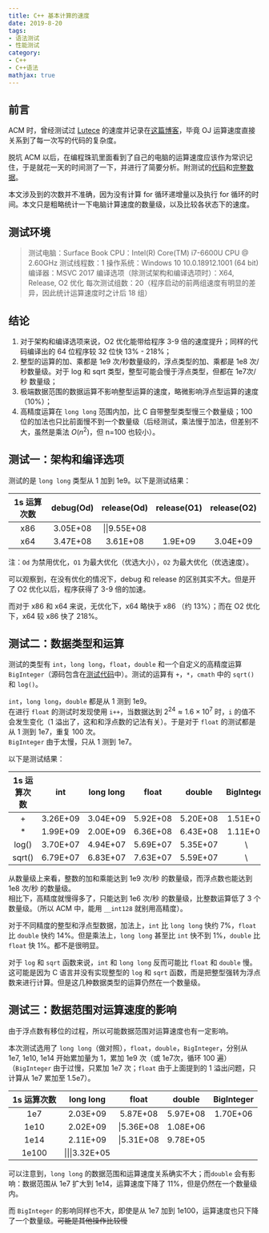 ```yaml
---
title: C++ 基本计算的速度
date: 2019-8-20
tags:
- 语法测试
- 性能测试
category:
- C++
- C++语法
mathjax: true
---
```


## 前言

ACM 时，曾经测试过 [Lutece](http://acm.uestc.edu.cn) 的速度并记录在[这篇博客](../../ACM/Lutece速度)，毕竟 OJ 运算速度直接关系到了每一次写的代码的复杂度。

脱坑 ACM 以后，在编程珠玑里面看到了自己的电脑的运算速度应该作为常识记住，于是就花一天的时间测了一下，并进行了简要分析。附测试的[代码](./computer_calculating_efficiency.cpp)和[完整数据](./computer_calculating_efficiency.xlsx)。

本文涉及到的次数并不准确，因为没有计算 for 循环递增量以及执行 for 循环的时间。本文只是粗略统计一下电脑计算速度的数量级，以及比较各状态下的速度。

## 测试环境

> 测试电脑：Surface Book
> CPU：Intel(R) Core(TM) i7-6600U CPU @ 2.60GHz
> 测试线程数：1
> 操作系统：Windows 10 10.0.18912.1001 (64 bit)
> 编译器：MSVC 2017
> 编译选项（除测试架构和编译选项时）：X64, Release, O2 优化
> 每次测试组数：20（程序启动的前两组速度有明显的差异，因此统计运算速度时之计后 18 组）

## 结论

1. 对于架构和编译选项来说，O2 优化能带给程序 3-9 倍的速度提升；同样的代码编译出的 64 位程序较 32 位快 13% - 218%；  
2. 整型的运算的加、乘都是 1e9 次/秒数量级的，浮点类型的加、乘都是 1e8 次/秒数量级。对于 log 和 sqrt 类型，整型可能会慢于浮点类型，但都在 1e7次/秒 数量级；  
3. 极端数据范围的数据运算不影响整型运算的速度，略微影响浮点型运算的速度（10%）；  
4. 高精度运算在 `long long` 范围内加，比 C 自带整型类型慢三个数量级；100 位的加法也只比前面慢不到一个数量级（后经测试，乘法慢于加法，但差别不大，虽然是乘法 $O(n^2)$，但 n=100 也较小）。

## 测试一：架构和编译选项

测试的是 `long long` 类型从 1 加到 1e9。以下是测试结果：

1s 运算次数|debug(Od)|release(Od)|release(O1)|release(O2)
:-:|:-:|:-:|:-:|:-:
x86|3.05E+08|\\|\\|9.55E+08
x64|3.47E+08|3.61E+08|1.9E+09|3.04E+09

注：`Od` 为禁用优化，`O1` 为最大优化（优选大小），`O2` 为最大优化（优选速度）。

可以观察到，在没有优化的情况下，debug 和 release 的区别其实不大。但是开了 O2 优化以后，程序获得了 3-9 倍的加速。

而对于 x86 和 x64 来说，无优化下，x64 略快于 x86 （约 13%）；而在 O2 优化下，x64 较 x86 快了 218%。

## 测试二：数据类型和运算

测试的类型有 `int`，`long long`，`float`，`double` 和一个自定义的高精度运算 `BigInteger`（源码包含在[测试代码](./computer_calculating_efficiency.cpp)中）。测试的运算有 `+`，`*`，`cmath` 中的 `sqrt()` 和 `log()`。

`int`，`long long`，`double` 都是从 1 测到 1e9。  
在进行 `float` 的测试时发现使用 `i++`，当数据达到 $2^{24} \approx 1.6 \times 10^7$ 时，`i` 的值不会发生变化（1 溢出了，这和和浮点数的记法有关）。于是对于 `float` 的测试都是从 1 测到 1e7，重复 100 次。  
`BigInteger` 由于太慢，只从 1 测到 1e7。

以下是测试结果：

1s 运算次数|int|long long|float|double|BigInteger
:-:|:-:|:-:|:-:|:-:|:-:
+|3.26E+09|3.04E+09|5.92E+08|5.20E+08|1.51E+06
*|1.99E+09|2.00E+09|6.36E+08|6.43E+08|1.11E+06
log()|3.70E+07|4.94E+07|5.69E+07|5.35E+07|\\
sqrt()|6.79E+07|6.83E+07|7.63E+07|5.59E+07|\\

从数量级上来看，整数的加和乘能达到 1e9 次/秒 的数量级，而浮点数也能达到 1e8 次/秒 的数量级。  
相比下，高精度就慢得多了，只能达到 1e6 次/秒 的数量级，比整数运算低了 3 个数量级。（所以 ACM 中，能用 `__int128` 就别用高精度）。

对于不同精度的整型和浮点型数据，加法上，`int` 比 `long long` 快约 7%，`float` 比 `double` 快约 14%。但是乘法上，`long long` 甚至比 `int` 快不到 1%，`double` 比 `float` 快 1%。都不是很明显。

对于 `log` 和 `sqrt` 函数来说，`int` 和 `long long` 反而可能比 `float` 和 `double` 慢。这可能是因为 C 语言并没有实现整型的 `log` 和 `sqrt` 函数，而是把整型强转为浮点数来进行计算。但是这几种数据类型的运算仍然在一个数量级。

## 测试三：数据范围对运算速度的影响

由于浮点数有移位的过程，所以可能数据范围对运算速度也有一定影响。

本次测试选用了 `long long`（做对照），`float`，`double`，`BigInteger`，分别从 1e7, 1e10, 1e14 开始累加量为 1，累加 1e9 次（或 1e7次，循环 100 遍）（`BigInteger` 由于过慢，只累加 1e7 次；`float` 由于上面提到的 1 溢出问题，只计算从 1e7 累加至 1.5e7）。

1s 运算次数|long long|float|double|BigInteger
:-:|:-:|:-:|:-:|:-:
1e7|2.03E+09|5.87E+08|5.97E+08|1.70E+06
1e10|2.02E+09|\\|5.36E+08|1.08E+06
1e14|2.11E+09|\\|5.31E+08|9.78E+05
1e100|\\|\\|\\|3.32E+05

可以注意到，`long long` 的数据范围和运算速度关系确实不大；而`double` 会有影响：数据范围从 1e7 扩大到 1e14，运算速度下降了 11%，但是仍然在一个数量级内。

而 `BigInteger` 的影响同样也不大，即使是从 1e7 加到 1e100，运算速度也只下降了一个数量级。~~可能是其他操作比较慢~~
